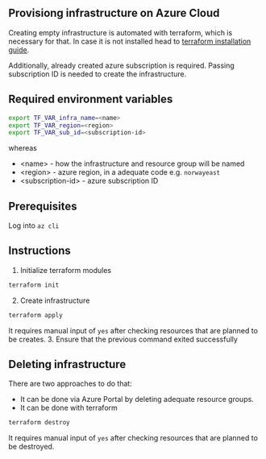 ## Provisiong infrastructure on Azure Cloud
Creating empty infrastructure is automated with terraform, which is necessary for that. In case it is not installed head to [terraform installation guide](https://developer.hashicorp.com/terraform/tutorials/aws-get-started/install-cli). 

Additionally, already created azure subscription is required. Passing subscription ID is needed to create the infrastructure.

## Required environment variables
```bash
export TF_VAR_infra_name=<name>
export TF_VAR_region=<region>
export TF_VAR_sub_id=<subscription-id>
```
whereas
* \<name\> - how the infrastructure and resource group will be named
* \<region\> - azure region, in a adequate code e.g. `norwayeast`
* \<subscription-id\> - azure subscription ID

## Prerequisites
Log into `az cli`

## Instructions
1. Initialize terraform modules
```bash
terraform init
```
2. Create infrastructure
```bash
terraform apply
```
It requires manual input of `yes` after checking resources that are planned to be creates.
3. Ensure that the previous command exited successfully


## Deleting infrastructure
There are two approaches to do that:
* It can be done via Azure Portal by deleting adequate resource groups.
* It can be done with terraform
```bash
terraform destroy
```
It requires manual input of `yes` after checking resources that are planned to be destroyed.